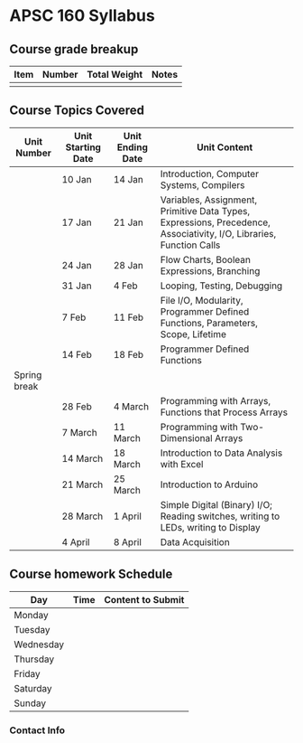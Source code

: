 # APSC 160 Syllabus

## Course grade breakup

| Item | Number | Total Weight | Notes |
| ---- | ------ | ------------ | ----- |
|      |        |              |       |


## Course Topics Covered

| Unit Number  | Unit Starting Date | Unit Ending Date | Unit Content                                                                                                        |
| ------------ | ------------------ | ---------------- | ------------------------------------------------------------------------------------------------------------------- |
|              | 10 Jan             | 14 Jan           | Introduction, Computer Systems, Compilers                                                                           |
|              | 17 Jan             | 21 Jan           | Variables, Assignment, Primitive Data Types, Expressions, Precedence, Associativity, I/O, Libraries, Function Calls |
|              | 24 Jan             | 28 Jan           | Flow Charts, Boolean Expressions, Branching                                                                         |
|              | 31 Jan             | 4 Feb            | Looping, Testing, Debugging                                                                                         |
|              | 7 Feb              | 11 Feb           | File I/O, Modularity, Programmer Defined Functions, Parameters, Scope, Lifetime                                     |
|              | 14 Feb             | 18 Feb           | Programmer Defined Functions                                                                                        |
| Spring break |                    |                  |                                                                                                                     |
|              | 28 Feb             | 4 March          | Programming with Arrays, Functions that Process Arrays                                                              |
|              | 7 March            | 11 March         | Programming with Two-Dimensional Arrays                                                                             |
|              | 14 March           | 18 March         | Introduction to Data Analysis with Excel                                                                            |
|              | 21 March           | 25 March         | Introduction to Arduino                                                                                             |
|              | 28 March           | 1 April          | Simple Digital (Binary) I/O; Reading switches, writing to LEDs, writing to Display                                  |
|              | 4 April            | 8 April          | Data Acquisition                                                                                                                    |




## Course homework Schedule
| Day       | Time | Content to Submit |
| --------- | ---- | ----------------- |
| Monday    |      |                   |
| Tuesday   |      |                   |
| Wednesday |      |                   |
| Thursday  |      |                   |
| Friday    |      |                   |
| Saturday  |      |                   |
| Sunday    |      |                   |


### Contact Info



